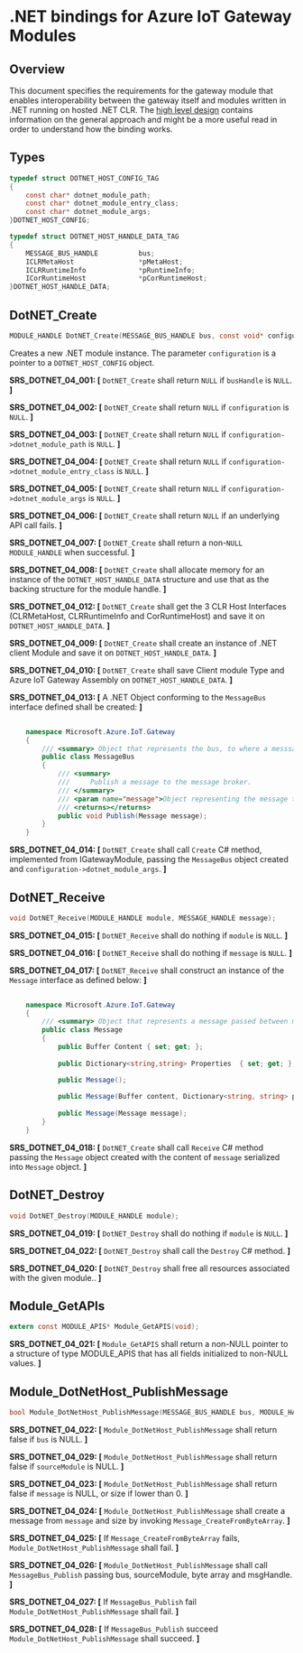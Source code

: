 .NET bindings for Azure IoT Gateway Modules
===========================================

Overview
--------


This document specifies the requirements for the gateway module that enables
interoperability between the gateway itself and modules written in .NET
running on hosted .NET CLR. The [high level design](./dotnet_bindings_hld.md) contains
information on the general approach and might be a more useful read in order to
understand how the binding works.

Types
-----
```c
typedef struct DOTNET_HOST_CONFIG_TAG
{
    const char* dotnet_module_path;
    const char* dotnet_module_entry_class;
    const char* dotnet_module_args;
}DOTNET_HOST_CONFIG;

typedef struct DOTNET_HOST_HANDLE_DATA_TAG
{
    MESSAGE_BUS_HANDLE          bus;
    ICLRMetaHost                *pMetaHost;
    ICLRRuntimeInfo             *pRuntimeInfo;
    ICorRuntimeHost             *pCorRuntimeHost;
}DOTNET_HOST_HANDLE_DATA;
```

DotNET_Create
-------------
```c
MODULE_HANDLE DotNET_Create(MESSAGE_BUS_HANDLE bus, const void* configuration);
```
Creates a new .NET module instance. The parameter `configuration` is a
pointer to a `DOTNET_HOST_CONFIG` object.


**SRS_DOTNET_04_001: [** `DotNET_Create` shall return `NULL` if `busHandle` is `NULL`. **]**

**SRS_DOTNET_04_002: [** `DotNET_Create` shall return `NULL` if `configuration` is `NULL`. **]**

**SRS_DOTNET_04_003: [** `DotNET_Create` shall return `NULL` if `configuration->dotnet_module_path` is `NULL`. **]**

**SRS_DOTNET_04_004: [** `DotNET_Create` shall return `NULL` if `configuration->dotnet_module_entry_class` is `NULL`. **]**

**SRS_DOTNET_04_005: [** `DotNET_Create` shall return `NULL` if `configuration->dotnet_module_args` is `NULL`. **]**

**SRS_DOTNET_04_006: [** `DotNET_Create` shall return `NULL` if an underlying API call fails. **]**

**SRS_DOTNET_04_007: [** `DotNET_Create` shall return a non-`NULL` `MODULE_HANDLE` when successful. **]**

**SRS_DOTNET_04_008: [** `DotNET_Create` shall allocate memory for an instance of the `DOTNET_HOST_HANDLE_DATA` structure and use that as the backing structure for the module handle. **]**

**SRS_DOTNET_04_012: [** `DotNET_Create` shall get the 3 CLR Host Interfaces (CLRMetaHost, CLRRuntimeInfo and CorRuntimeHost) and save it on `DOTNET_HOST_HANDLE_DATA`. **]**

**SRS_DOTNET_04_009: [** `DotNET_Create` shall create an instance of .NET client Module and save it on `DOTNET_HOST_HANDLE_DATA`. **]**

**SRS_DOTNET_04_010: [** `DotNET_Create` shall save Client module Type and Azure IoT Gateway Assembly on `DOTNET_HOST_HANDLE_DATA`. **]**

**SRS_DOTNET_04_013: [** A .NET Object conforming to the `MessageBus` interface defined shall be created: **]**
~~~~~~~~~~~~~~~~~~~~~~~~~~~~~~~~~~~~~~~~~~~~~~~~~~~~~~~~~~~~~~~~~~~~~~~~~~ C#
    
    namespace Microsoft.Azure.IoT.Gateway
    {
        /// <summary> Object that represents the bus, to where a messsage is going to be published </summary>
        public class MessageBus
        {
            /// <summary>
            ///     Publish a message to the message broker. 
            /// </summary>
            /// <param name="message">Object representing the message to be published into the bus.</param>
            /// <returns></returns>
            public void Publish(Message message);
        }        
    }
~~~~~~~~~~~~~~~~~~~~~~~~~~~~~~~~~~~~~~~~~~~~~~~~~~~~~~~~~~~~~~~~~~~~~~~~~~

**SRS_DOTNET_04_014: [** `DotNET_Create` shall call `Create` C# method, implemented from IGatewayModule, passing the `MessageBus` object created and `configuration->dotnet_module_args`. **]**


DotNET_Receive
---------------
```c
void DotNET_Receive(MODULE_HANDLE module, MESSAGE_HANDLE message);
```
**SRS_DOTNET_04_015: [** `DotNET_Receive` shall do nothing if `module` is `NULL`. **]**

**SRS_DOTNET_04_016: [** `DotNET_Receive` shall do nothing if `message` is `NULL`. **]**

**SRS_DOTNET_04_017: [** `DotNET_Receive` shall construct an instance of the `Message` interface as defined below: **]**

~~~~~~~~~~~~~~~~~~~~~~~~~~~~~~~~~~~~~~~~~~~~~~~~~~~~~~~~~~~~~~~~~~~~~~~~~~ C#
    
    namespace Microsoft.Azure.IoT.Gateway
    {
        /// <summary> Object that represents a message passed between modules. </summary>
        public class Message
        {
            public Buffer Content { set; get; };
            
            public Dictionary<string,string> Properties  { set; get; };

            public Message();
            
            public Message(Buffer content, Dictionary<string, string> properties); 
            
            public Message(Message message);
        }        
    }
~~~~~~~~~~~~~~~~~~~~~~~~~~~~~~~~~~~~~~~~~~~~~~~~~~~~~~~~~~~~~~~~~~~~~~~~~~

**SRS_DOTNET_04_018: [** `DotNET_Create` shall call `Receive` C# method passing the `Message` object created with the content of `message` serialized into `Message` object. **]**


DotNET_Destroy
--------------
```c
void DotNET_Destroy(MODULE_HANDLE module);
```
**SRS_DOTNET_04_019: [** `DotNET_Destroy` shall do nothing if `module` is `NULL`. **]**

**SRS_DOTNET_04_022: [** `DotNET_Destroy` shall call the `Destroy` C# method. **]**

**SRS_DOTNET_04_020: [** `DotNET_Destroy` shall free all resources associated with the given module.. **]**

Module_GetAPIs
--------------
```c
extern const MODULE_APIS* Module_GetAPIS(void);
```
**SRS_DOTNET_04_021: [** `Module_GetAPIS` shall return a non-NULL pointer to a structure of type MODULE_APIS that has all fields initialized to non-NULL values. **]**


Module_DotNetHost_PublishMessage
--------------------------------
```c
bool Module_DotNetHost_PublishMessage(MESSAGE_BUS_HANDLE bus, MODULE_HANDLE sourceModule, const unsigned char* message, int32_t size)
```

**SRS_DOTNET_04_022: [** `Module_DotNetHost_PublishMessage` shall return false if `bus` is NULL. **]**

**SRS_DOTNET_04_029: [** `Module_DotNetHost_PublishMessage` shall return false if `sourceModule` is NULL.  **]**

**SRS_DOTNET_04_023: [** `Module_DotNetHost_PublishMessage` shall return false if `message` is NULL, or size if lower than 0. **]**

**SRS_DOTNET_04_024: [** `Module_DotNetHost_PublishMessage` shall create a message from `message` and size by invoking  `Message_CreateFromByteArray`. **]**

**SRS_DOTNET_04_025: [** If `Message_CreateFromByteArray` fails, `Module_DotNetHost_PublishMessage` shall fail. **]**

**SRS_DOTNET_04_026: [** `Module_DotNetHost_PublishMessage` shall call `MessageBus_Publish` passing bus, sourceModule, byte array and msgHandle. **]**

**SRS_DOTNET_04_027: [** If `MessageBus_Publish` fail `Module_DotNetHost_PublishMessage` shall fail.  **]**

**SRS_DOTNET_04_028: [** If `MessageBus_Publish` succeed `Module_DotNetHost_PublishMessage` shall succeed. **]**